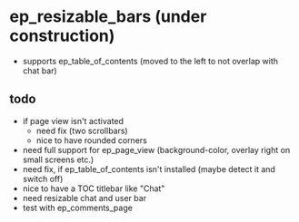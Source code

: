 ep_resizable_bars (under construction)
=======

* supports ep_table_of_contents (moved to the left to not overlap with chat bar)


## todo ##
* if page view isn't activated 
	* need fix (two scrollbars)
	* nice to have rounded corners
* need full support for ep_page_view (background-color, overlay right on small screens etc.)
* need fix, if ep_table_of_contents isn't installed (maybe detect it and switch off)
* nice to have a TOC titlebar like "Chat" 
* need resizable chat and user bar
* test with ep_comments_page

